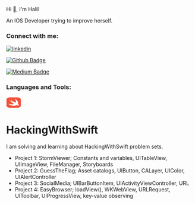 Hi 👋, I'm Halil

An IOS Developer trying to improve herself.

<h3 align="left">Connect with me:</h3>

[![linkedin](https://img.shields.io/badge/Linkedin-000000?style=for-the-badge&logo=Linkedin&logoColor=white)](https://www.linkedin.com/in/halil-bakar-a4bb26256/)       

[![Github Badge](https://img.shields.io/badge/-Github-000?style=quare&labelColor=000&logo=Github&logoColor=white&link=link)](https://github.com/Halilbkar) 

[![Medium Badge](https://img.shields.io/badge/-Medium-757575?style=flat-quare&labelColor=757575&logo=Medium&logoColor=white&link=link)](https://medium.com/@halilbakar.b)

<h3 align="left">Languages and Tools:</h3>

<p align="left"> <a href="https://developer.apple.com/swift/" target="_blank" rel="noreferrer"> <img src="https://raw.githubusercontent.com/devicons/devicon/master/icons/swift/swift-original.svg" alt="swift" width="40" height="30"/> </a> </p>

# HackingWithSwift

I am solving and learning about HackingWithSwift problem sets.

- Project 1: StormViewer; Constants and variables, UITableView, UIImageView, FileManager, Storyboards
- Project 2: GuessTheFlag; Asset catalogs, UIButton, CALayer, UIColor, UIAlertController
- Project 3: SocialMedia; UIBarButtonItem, UIActivityViewController, URL
- Project 4: EasyBrowser; loadView(), WKWebView, URLRequest, UIToolbar, UIProgressView, key-value observing



